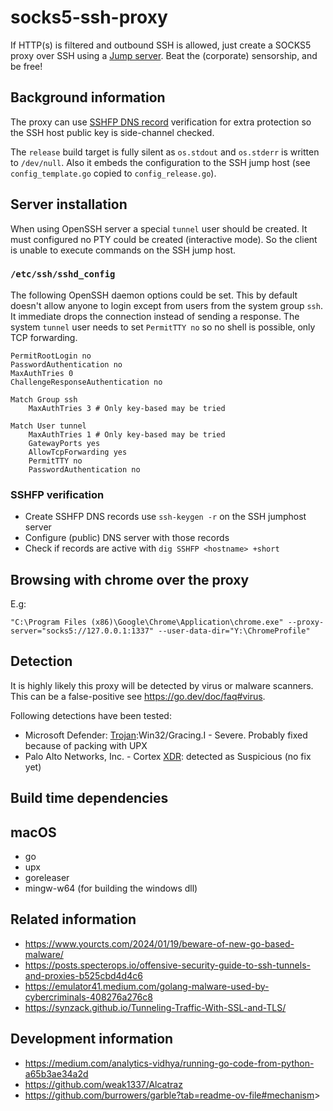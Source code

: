 # socks5-ssh-proxy

If HTTP(s) is filtered and outbound SSH is allowed, just create a SOCKS5 proxy over SSH using a [Jump server](https://en.wikipedia.org/wiki/Jump_server). Beat the (corporate) sensorship, and be free!

## Background information

The proxy can use [SSHFP DNS record](https://en.wikipedia.org/wiki/SSHFP_record) verification for extra protection so the SSH host public key is side-channel checked.

The `release` build target is fully silent as `os.stdout` and `os.stderr` is written to `/dev/null`. Also it embeds the configuration to the SSH jump host (see `config_template.go` copied to `config_release.go`).

## Server installation

When using OpenSSH server a special `tunnel` user should be created. It must configured no PTY could be created (interactive mode). So the client is unable to execute commands on the SSH jump host.

### `/etc/ssh/sshd_config`

The following OpenSSH daemon options could be set. This by default doesn't allow anyone to login except from users from the system group `ssh`. It immediate drops the connection instead of sending a response. The system `tunnel` user needs to set `PermitTTY no` so no shell is possible, only TCP forwarding.

```
PermitRootLogin no
PasswordAuthentication no
MaxAuthTries 0
ChallengeResponseAuthentication no

Match Group ssh
	MaxAuthTries 3 # Only key-based may be tried

Match User tunnel
	MaxAuthTries 1 # Only key-based may be tried
	GatewayPorts yes
	AllowTcpForwarding yes
	PermitTTY no
	PasswordAuthentication no
```

### SSHFP verification

- Create SSHFP DNS records use `ssh-keygen -r` on the SSH jumphost server
- Configure (public) DNS server with those records
- Check if records are active with `dig SSHFP <hostname> +short`

## Browsing with chrome over the proxy

E.g:

`"C:\Program Files (x86)\Google\Chrome\Application\chrome.exe" --proxy-server="socks5://127.0.0.1:1337" --user-data-dir="Y:\ChromeProfile"`

## Detection

It is highly likely this proxy will be detected by virus or malware scanners. This can be a false-positive see <https://go.dev/doc/faq#virus>.

Following detections have been tested:

* Microsoft Defender: [Trojan](https://en.wikipedia.org/wiki/Trojan_horse_(computing)):Win32/Gracing.I - Severe. Probably fixed because of packing with UPX
* Palo Alto Networks, Inc. - Cortex [XDR](https://en.wikipedia.org/wiki/Extended_detection_and_response): detected as Suspicious (no fix yet)

## Build time dependencies

## macOS

* go
* upx
* goreleaser
* mingw-w64 (for building the windows dll)

## Related information

* <https://www.yourcts.com/2024/01/19/beware-of-new-go-based-malware/>
* <https://posts.specterops.io/offensive-security-guide-to-ssh-tunnels-and-proxies-b525cbd4d4c6>
* <https://emulator41.medium.com/golang-malware-used-by-cybercriminals-408276a276c8>
* <https://synzack.github.io/Tunneling-Traffic-With-SSL-and-TLS/>

## Development information

* <https://medium.com/analytics-vidhya/running-go-code-from-python-a65b3ae34a2d>
* <https://github.com/weak1337/Alcatraz>
* <https://github.com/burrowers/garble?tab=readme-ov-file#mechanism>>
